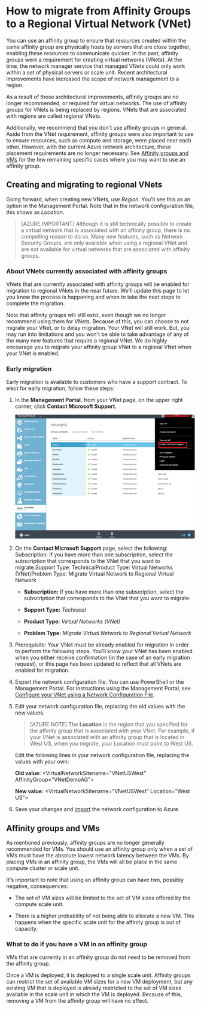 <properties 
   pageTitle="How to migrate from Affinity Groups to a Regional Virtual Network (VNet)"
   description="Learn how to migrate from affinity groups to regional vnets"
   services="virtual-network"
   documentationCenter="na"
   authors="telmosampaio"
   manager="carolz"
   editor="tysonn" />
<tags 
   ms.service="virtual-network"
   ms.devlang="na"
   ms.topic="article"
   ms.tgt_pltfrm="na"
   ms.workload="infrastructure-services"
   ms.date="05/29/2015"
   ms.author="telmos" />

# How to migrate from Affinity Groups to a Regional Virtual Network (VNet)

You can use an affinity group to ensure that resources created within the same affinity group are physically hosts by servers that are close together, enabling these resources to communicate quicker. In the past, affinity groups were a requirement for creating virtual networks (VNets). At the time, the network manager service that managed VNets could only work within a set of physical servers or scale unit. Recent architectural improvements have increased the scope of network management to a region.

As a result of these architectural improvements, affinity groups are no longer recommended, or required for virtual networks. The use of affinity groups for VNets is being replaced by regions. VNets that are associated with regions are called regional VNets.

Additionally, we recommend that you don't use affinity groups in general. Aside from the VNet requirement, affinity groups were also important to use to ensure resources, such as compute and storage, were placed near each other. However, with the current Azure network architecture, these placement requirements are no longer necessary. See [Affinity groups and VMs](#Affinity-groups-and-VMs) for the few remaining specific cases where you may want to use an affinity group.

## Creating and migrating to regional VNets

Going forward, when creating new VNets, use *Region*. You'll see this as an option in the Management Portal. Note that in the network configuration file, this shows as *Location*.

>[AZURE.IMPORTANT] Although it is still technically possible to create a virtual network that is associated with an affinity group, there is no compelling reason to do so. Many new features, such as Network Security Groups, are only available when using a regional VNet and are not available for virtual networks that are associated with affinity groups.

### About VNets currently associated with affinity groups

VNets that are currently associated with affinity groups will be enabled for migration to regional VNets in the near future. We'll update this page to let you know the process is happening and when to take the next steps to complete the migration.

Note that affinity groups will still exist, even though we no longer recommend using them for VNets. Because of this, you can choose to not migrate your VNet, or to delay migration. Your VNet will still work. But, you may run into limitations and you won't be able to take advantage of any of the many new features that require a regional VNet. We do highly encourage you to migrate your affinity group VNet to a regional VNet when your VNet is enabled.

### Early migration

Early migration is available to customers who have a support contract. To elect for early migration, follow these steps:

1. In the **Management Portal**, from your VNet page, on the upper right corner, click **Contact Microsoft Support**.

	![VNet Regional Migration Request](./media/virtual-networks-migrate-to-regional-vnet/IC790447.png)

1. On the **Contact Microsoft Support** page, select the following: Subscription: If you have more than one subscription, select the subscription that corresponds to the VNet that you want to migrate.Support Type: TechnicalProduct Type: Virtual Networks (VNet)Problem Type: Migrate Virtual Network to Regional Virtual Network

	- **Subscription:** If you have more than one subscription, select the subscription that corresponds to the VNet that you want to migrate.

	- **Support Type:** *Technical*

	- **Product Type:** *Virtual Networks (VNet)*

	- **Problem Type:** *Migrate Virtual Network to Regional Virtual Network*

1. Prerequisite: Your VNet must be already enabled for migration in order to perform the following steps. You'll know your VNet has been enabled when you either receive confirmation (in the case of an early migration request), or this page has been updated to reflect that all VNets are enabled for migration.

1. Export the network configuration file. You can use PowerShell or the Management Portal. For instructions using the Management Portal, see [Configure your VNet using a Network Configuration File](../virtual-networks-using-network-configuration-file/).

1. Edit your network configuration file, replacing the old values with the new values. 

	> [AZURE.NOTE] The **Location** is the region that you specified for the affinity group that is associated with your VNet. For example, if your VNet is associated with an affinity group that is located in West US, when you migrate, your Location must point to West US. 
	
	Edit the following lines in your network configuration file, replacing the values with your own: 

	**Old value:** \<VirtualNetworkSitename="VNetUSWest" AffinityGroup="VNetDemoAG"\> 

	**New value:** \<VirtualNetworkSitename="VNetUSWest" Location="West US"\>

1. Save your changes and [import](../virtual-networks-using-network-configuration-file/) the network configuration to Azure.

## Affinity groups and VMs

As mentioned previously, affinity groups are no longer generally recommended for VMs. You should use an affinity group only when a set of VMs must have the absolute lowest network latency between the VMs. By placing VMs in an affinity group, the VMs will all be place in the same compute cluster or scale unit.

It's important to note that using an affinity group can have two, possibly negative, consequences:

- The set of VM sizes will be limited to the set of VM sizes offered by the compute scale unit.

- There is a higher probability of not being able to allocate a new VM. This happens when the specific scale unit for the affinity group is out of capacity.

### What to do if you have a VM in an affinity group

VMs that are currently in an affinity group do not need to be removed from the affinity group.

Once a VM is deployed, it is deployed to a single scale unit. Affinity groups can restrict the set of available VM sizes for a new VM deployment, but any existing VM that is deployed is already restricted to the set of VM sizes available in the scale unit in which the VM is deployed. Because of this, removing a VM from the affinity group will have no effect.
 
